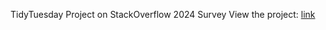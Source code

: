 TidyTuesday Project on StackOverflow 2024 Survey
View the project: [link](https://raw.githack.com/gohpk/TTStackedOverflow2024/refs/heads/main/StackOverflow%202024%20Survey%20Insights.html?token=GHSAT0AAAAAAC5WZPUJE2RFEUZGWFJ7MB3QZ4ZBLEA)

